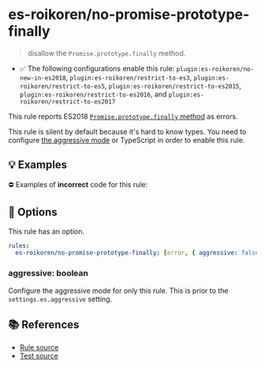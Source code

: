 # es-roikoren/no-promise-prototype-finally
> disallow the `Promise.prototype.finally` method.

- ✅ The following configurations enable this rule: `plugin:es-roikoren/no-new-in-es2018`, `plugin:es-roikoren/restrict-to-es3`, `plugin:es-roikoren/restrict-to-es5`, `plugin:es-roikoren/restrict-to-es2015`, `plugin:es-roikoren/restrict-to-es2016`, and `plugin:es-roikoren/restrict-to-es2017`

This rule reports ES2018 [`Promise.prototype.finally` method](https://github.com/tc39/proposal-promise-finally) as errors.

This rule is silent by default because it's hard to know types. You need to configure [the aggressive mode](../#the-aggressive-mode) or TypeScript in order to enable this rule.

## 💡 Examples

⛔ Examples of **incorrect** code for this rule:

<eslint-playground type="bad" code="/*eslint es-roikoren/no-promise-prototype-finally: [error, { aggressive: true }] */
doSomethingAsync().finally(dispose)
" />

## 🔧 Options

This rule has an option.

```yml
rules:
  es-roikoren/no-promise-prototype-finally: [error, { aggressive: false }]
```

### aggressive: boolean

Configure the aggressive mode for only this rule.
This is prior to the `settings.es.aggressive` setting.

## 📚 References

- [Rule source](https://github.com/roikoren755/eslint-plugin-es/blob/v0.0.1/src/rules/no-promise-prototype-finally.ts)
- [Test source](https://github.com/roikoren755/eslint-plugin-es/blob/v0.0.1/tests/src/rules/no-promise-prototype-finally.ts)

